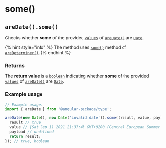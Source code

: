 # some()

## `areDate().some()`

Checks whether **some** of the provided [`values`](./#...values-any) of [`areDate()`](./) are [`Date`](https://developer.mozilla.org/en-US/docs/Web/JavaScript/Reference/Global\_Objects/Date).

{% hint style="info" %}
The method uses [`some()`](../aredeterminer/some.md) method of [`areDeterminer()`](../aredeterminer/).
{% endhint %}

### Returns

The **return value** is a [`boolean`](https://developer.mozilla.org/en-US/docs/Web/JavaScript/Reference/Global\_Objects/Boolean) indicating whether **some** of the provided [`values`](./#...values-any) of [`areDate()`](./) are [`Date`](https://developer.mozilla.org/en-US/docs/Web/JavaScript/Reference/Global\_Objects/Date).

### Example usage

```typescript
// Example usage.
import { areDate } from '@angular-package/type';

areDate(new Date(), new Date('invalid date')).some((result, value, payload) => {
  result // true
  value // [Sat Sep 11 2021 21:37:43 GMT+0200 (Central European Summer Time), Invalid Date]
  payload // undefined
  return result;
}); // true, boolean
```
